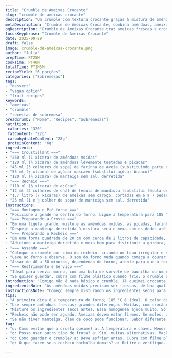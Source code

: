 ```yaml
---
title: "Crumble de Ameixas Crocante"
slug: "crumble-de-ameixas-crocante"
description: "Um crumble com textura crocante graças à mistura de amêndoas em pó e picadas, acrescido da leve doçura do açúcar mascavo que substitui o açúcar branco comum. Ameixas frescas, suculentas e picadas em pedaços generosos, cobertas por uma farinha de aveia que substitui parte da farinha branca, dando um toque rústico. A manteiga derretida é essencial para juntar a crosta, seu sabor rico equilibra o azedinho das ameixas. A receita apresenta técnica de montagem invertida para facilitar a caramelização por baixo, e um tempo de forno ajustado para evitar que a crosta queime e o recheio fique cru."
metaDescription: "Crumble de Ameixas Crocante, combina amêndoas, ameixas e farinha de aveia para uma sobremesa perfeita, com textura crocante e sabor inigualável"
ogDescription: "Crumble de Ameixas Crocante traz ameixas frescas e crosta de amêndoas. Aprenda a receita e surpreenda todos com esse doce incrível"
focusKeyphrase: "Crumble de Ameixas Crocante"
date: 2025-09-29
draft: false
image: crumble-de-ameixas-crocante.png
author: "Julia"
prepTime: PT25M
cookTime: PT40M
totalTime: PT1H5M
recipeYield: "6 porções"
categories: ["Sobremesas"]
tags:
- "dessert"
- "vegan option"
- "fruit recipes"
keywords:
- "ameixas"
- "crumble"
- "receitas de sobremesa"
breadcrumb: ["Home", "Recipes", "Sobremesas"]
nutrition: 
 calories: "320"
 fatContent: "22g"
 carbohydrateContent: "28g"
 proteinContent: "6g"
ingredients:
- "=== Croustillant ==="
- "260 ml (1 xícara) de amêndoas moídas"
- "120 ml (½ xícara) de amêndoas levemente tostadas e picadas"
- "45 ml (3 colheres de sopa) de farinha de aveia (substituindo parte da farinha branca)"
- "55 ml (¼ xícara) de açúcar mascavo (substitui açúcar branco)"
- "120 ml (½ xícara) de manteiga sem sal, derretida"
- "=== Recheio ==="
- "110 ml (½ xícara) de açúcar"
- "12 ml (2 colheres de chá) de fécula de mandioca (substitui fécula de milho)"
- "1,7 litro (7 xícaras) de ameixas sem caroço, cortadas em 6 a 7 pedaços (cerca de 6 ameixas médias)"
- "25 ml (1 e ½ colher de sopa) de manteiga sem sal, derretida"
instructions:
- "=== Montagem e Pré-forno ==="
- "Posicione a grade no centro do forno. Ligue a temperatura para 185 °C, ligeiramente abaixo do padrão tradicional para ajudar a crosta não queimar rápido."
- "=== Preparando a Crosta ==="
- "Em uma tigela grande, misture as amêndoas moídas, as picadas, farinha de aveia e açúcar mascavo. Importante usar açúcar mascavo, pois sua umidade mantém a crosta úmida e dourada."
- "Despeje a manteiga derretida à mistura seca e mexa com os dedos até que tudo fique grudando quando apertado. Não mexa demais, senão o crumble perde a textura quebradiça que é o objetivo."
- "=== Preparando o Recheio ==="
- "Em uma forma quadrada de 20 cm com cerca de 2 litros de capacidade, misture o açúcar, fécula e ameixas. Use a fécula de mandioca para dar uma leve elasticidade, diferente da fécula de milho, que deixa mais firme e pesada."
- "Adicione a manteiga derretida e mexa bem para distribuir a gordura, isso ajuda no molho que vai se formar, evita aquela água demais no fundo."
- "=== Assando ==="
- "Coloque o crumble por cima do recheio, criando um topo irregular e solto para não compactar demais, senão vira uma massa."
- "Leve ao forno e observe. O som do forno muda quando começa a dourar - os cantos ficam com cor de caramelo claro e a crosta exala aquele aroma de amêndoas tostadas."
- "Assar de 40 a 50 minutos, dependendo do forno, atente para que o recheio borbulhe e a crosta fique firme mas não queimada. Use um garfo pra testar, a crosta deve quebrar facilmente sem ficar pegajosa."
- "=== Resfriamento e Serviço ==="
- "Ideal para servir morno, com uma bola de sorvete de baunilha ou um chantilly vegano, para contraste quente-frio."
- "Se quiser guardar, cubra com filme plástico quando frio; o crumble amolece mas mantém sabor se consumido no dia seguinte."
introduction: "Comigo não é nada básico o crumble. Já queimei crocante fino demais, ou errei no recheio aguado, perdi a textura perfeita. Aprendi que a combinação das amêndoas em pó e as picadas dá um contraste ótimo. Usei farinha de aveia para trazer rusticidade, e troquei açúcar branco por mascavo, que confere um aroma caramelo e não resseca. Ameixas frescas, suculentas cortadas em pedaços maiores, fazem o recheio no ponto certo, não mole demais. A manteiga derretida garante a textura quebradiça. Ajustando o forno para 185 °C e observando o dourado na crosta, fico atento ao cheiro e ao som da assadeira para não passar do ponto. No meio do processo, o cheiro das amêndoas queimando aparece - é sinal que está quase no ponto."
ingredientsNote: "As amêndoas moídas precisam ser frescas, de boa qualidade, para que o sabor apareça e a crosta tenha essa textura quebradiça com leve crocância. As picadas, levemente tostadas, trazem um contraste de textura que não dá pra dispensar. Usar farinha de aveia no lugar da farinha branca traz sabor terroso e mantém estrutura, além de ajudar a absorver líquidos do recheio. Troque açúcar branco por mascavo para um resultado mais úmido e sabor com notas de melaço. Maneje a manteiga com cuidado – derreta e deixe amornar, misturar quente demais pode deixar a massa grudenta ou oleosa. Para o recheio, fécula de mandioca funciona muito bem, segura a umidade e facilita textura mais leve que a fécula de milho. Ameixas precisam estar firmes para não desmanchar totalmente e manter segmentos no recheio."
instructionsNote: "Começo sempre misturando os ingredientes secos para garantir homogeneidade e evitar que farinha ou açúcar se acumulem em uma parte do crumble. A manteiga deve ser derramada aos poucos, mexendo com as mãos, só até unir. Mexer demais quebra as partículas e torna tudo pastoso. No recheio, misturo açúcar, fécula e frutas antes da gordura para distribuir melhor e evitar partes moles ou secas na massa. Espalho o crumble quebrado, não aliso, assim deixa respirar e dourar bem sem compactar. O forno precisa estar devidamente prè-aquecido, mas mantenho temperatura um pouco mais baixa para evitar formação de queimado enquanto o recheio cozinha. Observar o som do forno – quando o fruto começa a borbulhar e a crosta chiando, é sinal que tudo vai estar pronto dentro de minutos. Retirar antes do cheiro de queimado começar é crucial. Depois, deixo esfriar um pouco para firmar no molde e facilitar a retirada."
tips:
- "A primeira dica é a temperatura do forno; 185 °C é ideal. O calor deve ser controlado. Dourar, sem queimar. Olhe os cantos, deve ficar caramelo. Perceber cheiro é fundamental."
- "Use sempre amêndoas frescas; grandes diferenças. Moídas, com crocância. Picadas e tostadas, traz textura. Trocar a farinha é simples. Aveia combina bem, sabor terroso, um toque rústico."
- "Misture os ingredientes secos antes. Essa homogênea ajuda muito. Só adicionar manteiga derretida aos poucos. Usar as mãos, mas nada de amassar demais. Quer quebradiço, não pastoso."
- "Recheio não pode ser aguado. Ameixas devem estar firmes. Se moles, desmancham. A fécula de mandioca ajuda a dar estrutura. Mas não exagere no açúcar, amarga."
- "Se não tiver manteiga, óleo de coco pode funcionar. Sabor diferente, mas entrega. Mas maneje a temperatura; disparar calor afeta demais o resultado final."
faq:
- "q: Como evitar que a crosta queime? a: A temperatura é chave. Menor e observar. Quando começar a dourar nas bordas, fica atenta ao cheiro. Retira assim que perceber aroma."
- "q: Posso usar outro tipo de fruta? a: Sim, muitas alternativas. Maçãs funcionam bem, também pêssegos. Mas ajuste açúcar e textura. Cada fruta tem seu próprio teor de água."
- "q: Como guardar o crumble? a: Deve esfriar antes. Cubra com filme plástico. Isso evita ressecamento. Mas, após um dia, comece a perder textura. Consuma logo."
- "q: O que fazer se o recheio borbulha demais? a: Retire e verifique. Pode estar úmido. Ajustes na fécula facilitam isso. Se tudo der errado, sirva de forma diferente."

---
```

